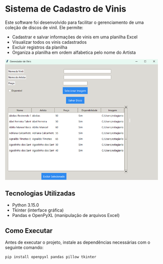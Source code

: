 # Sistema de Cadastro de Vinis

Este software foi desenvolvido para facilitar o gerenciamento de uma coleção de discos de vinil. Ele permite:

- Cadastrar e salvar informações de vinis em uma planilha Excel  
- Visualizar todos os vinis cadastrados  
- Excluir registros da planilha
- Organiza a planilha em ordem alfabetica pelo nome do Artista

<img src="/assets/Software.png">

## Tecnologias Utilizadas

- Python 3.15.0 
- Tkinter (interface gráfica)  
- Pandas e OpenPyXL (manipulação de arquivos Excel)


## Como Executar

Antes de executar o projeto, instale as dependências necessárias com o seguinte comando:

```bash
pip install openpyxl pandas pillow tkinter

